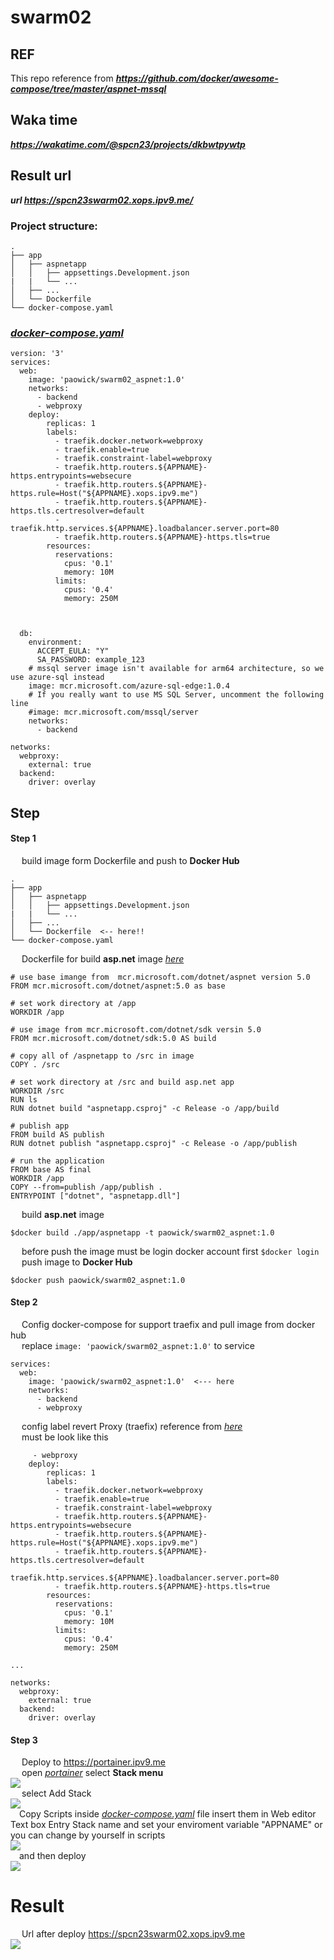 # swarm02

## REF
This repo reference from ***https://github.com/docker/awesome-compose/tree/master/aspnet-mssql***
## Waka time
***https://wakatime.com/@spcn23/projects/dkbwtpywtp***
## Result url
***url https://spcn23swarm02.xops.ipv9.me/***
### Project structure:
```
.
├── app
│   ├── aspnetapp
│   │   ├── appsettings.Development.json
|   |   └── ...
│   ├── ...
│   └── Dockerfile
└── docker-compose.yaml
```
### [_docker-compose.yaml_](docker-compose.yaml)

```
version: '3'
services:
  web:
    image: 'paowick/swarm02_aspnet:1.0'
    networks: 
      - backend
      - webproxy
    deploy:
        replicas: 1
        labels:
          - traefik.docker.network=webproxy
          - traefik.enable=true
          - traefik.constraint-label=webproxy
          - traefik.http.routers.${APPNAME}-https.entrypoints=websecure
          - traefik.http.routers.${APPNAME}-https.rule=Host("${APPNAME}.xops.ipv9.me")
          - traefik.http.routers.${APPNAME}-https.tls.certresolver=default
          - traefik.http.services.${APPNAME}.loadbalancer.server.port=80
          - traefik.http.routers.${APPNAME}-https.tls=true
        resources:
          reservations:
            cpus: '0.1'
            memory: 10M
          limits:
            cpus: '0.4'
            memory: 250M



  db:
    environment:
      ACCEPT_EULA: "Y"
      SA_PASSWORD: example_123
    # mssql server image isn't available for arm64 architecture, so we use azure-sql instead
    image: mcr.microsoft.com/azure-sql-edge:1.0.4
    # If you really want to use MS SQL Server, uncomment the following line
    #image: mcr.microsoft.com/mssql/server
    networks: 
      - backend
      
networks:
  webproxy:
    external: true
  backend:
    driver: overlay

```
## Step

#### Step  1
&emsp; build image form Dockerfile and push to **Docker Hub**

```
.
├── app
│   ├── aspnetapp
│   │   ├── appsettings.Development.json
|   |   └── ...
│   ├── ...
│   └── Dockerfile  <-- here!!
└── docker-compose.yaml
```
 
&emsp; Dockerfile for build **asp.net** image [_here_](/app/aspnetapp/Dockerfile)
```
# use base imange from  mcr.microsoft.com/dotnet/aspnet version 5.0
FROM mcr.microsoft.com/dotnet/aspnet:5.0 as base

# set work directory at /app
WORKDIR /app

# use image from mcr.microsoft.com/dotnet/sdk versin 5.0
FROM mcr.microsoft.com/dotnet/sdk:5.0 AS build

# copy all of /aspnetapp to /src in image 
COPY . /src

# set work directory at /src and build asp.net app
WORKDIR /src
RUN ls
RUN dotnet build "aspnetapp.csproj" -c Release -o /app/build

# publish app
FROM build AS publish
RUN dotnet publish "aspnetapp.csproj" -c Release -o /app/publish

# run the application
FROM base AS final
WORKDIR /app
COPY --from=publish /app/publish .
ENTRYPOINT ["dotnet", "aspnetapp.dll"]
```
&emsp; build **asp.net** image
```
$docker build ./app/aspnetapp -t paowick/swarm02_aspnet:1.0
```
&emsp; before push the image must be login docker account first ``` $docker login ```\
&emsp; push image to **Docker Hub**
```
$docker push paowick/swarm02_aspnet:1.0
```
#### Step 2
&emsp; Config docker-compose for support traefix and pull image from docker hub\
&emsp; replace ```image: 'paowick/swarm02_aspnet:1.0'``` to service
```
services:
  web:
    image: 'paowick/swarm02_aspnet:1.0'  <--- here
    networks: 
      - backend
      - webproxy
```
&emsp; config label revert Proxy (traefix) reference from [_here_](https://github.com/pitimon/Hello0910/blob/main/docker-compose.yml)\
&emsp; must be look like this
```
     - webproxy
    deploy:
        replicas: 1
        labels:
          - traefik.docker.network=webproxy
          - traefik.enable=true
          - traefik.constraint-label=webproxy
          - traefik.http.routers.${APPNAME}-https.entrypoints=websecure
          - traefik.http.routers.${APPNAME}-https.rule=Host("${APPNAME}.xops.ipv9.me")
          - traefik.http.routers.${APPNAME}-https.tls.certresolver=default
          - traefik.http.services.${APPNAME}.loadbalancer.server.port=80
          - traefik.http.routers.${APPNAME}-https.tls=true
        resources:
          reservations:
            cpus: '0.1'
            memory: 10M
          limits:
            cpus: '0.4'
            memory: 250M

...

networks:
  webproxy:
    external: true
  backend:
    driver: overlay
```

#### Step 3
&emsp; Deploy to https://portainer.ipv9.me \
&emsp; open [_portainer_](https://portainer.ipv9.me/) select **Stack menu**\
<img src="./image/stack.jpg">\
&emsp; select Add Stack\
<img src="./image/addstack.jpg">\
&emsp;Copy Scripts inside [_docker-compose.yaml_](docker-compose.yaml) file insert them in Web editor Text box Entry Stack name and set your enviroment variable "APPNAME" or you can change by yourself in scripts\
<img src="./image/cp.jpg">\
&emsp;and then deploy\
<img src="./image/deploy.jpg">

# Result 
&emsp; Url after deploy https://spcn23swarm02.xops.ipv9.me \
<img src="./image/result.jpg">
